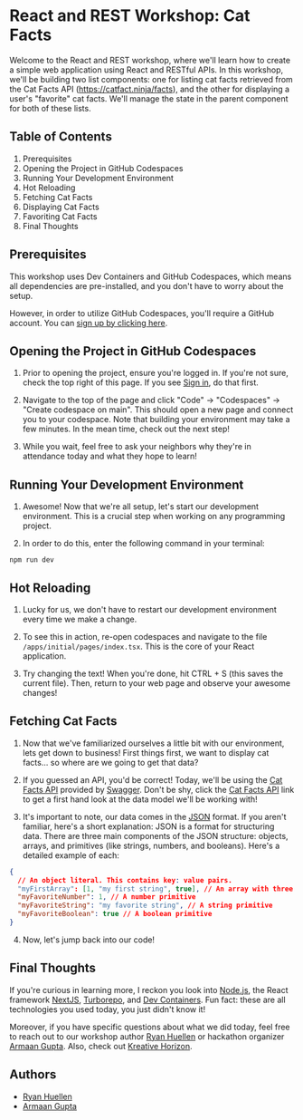 # React and REST Workshop: Cat Facts

Welcome to the React and REST workshop, where we'll learn how to create a simple web application using React and RESTful APIs. In this workshop, we'll be building two list components: one for listing cat facts retrieved from the Cat Facts API (https://catfact.ninja/facts), and the other for displaying a user's "favorite" cat facts. We'll manage the state in the parent component for both of these lists.

## Table of Contents

1. Prerequisites
2. Opening the Project in GitHub Codespaces
3. Running Your Development Environment
4. Hot Reloading
5. Fetching Cat Facts
6. Displaying Cat Facts
7. Favoriting Cat Facts
8. Final Thoughts

## Prerequisites

This workshop uses Dev Containers and GitHub Codespaces, which means all dependencies are pre-installed, and you don't have to worry about the setup.

However, in order to utilize GitHub Codespaces, you'll require a GitHub account. You can [sign up by clicking here](https://github.com/signup).

## Opening the Project in GitHub Codespaces

1. Prior to opening the project, ensure you're logged in. If you're not sure, check the top right of this page. If you see [Sign in](https://github.com/login?return_to=https%3A%2F%2Fgithub.com%2FISU-WebDevClub%2Frest-react-workshop), do that first.

2. Navigate to the top of the page and click "Code" -> "Codespaces" -> "Create codespace on main". This should open a new page and connect you to your codespace. Note that building your environment may take a few minutes. In the mean time, check out the next step!

3. While you wait, feel free to ask your neighbors why they're in attendance today and what they hope to learn!

## Running Your Development Environment

1. Awesome! Now that we're all setup, let's start our development environment. This is a crucial step when working on any programming project.

2. In order to do this, enter the following command in your terminal:

```shell
npm run dev
```

## Hot Reloading

1. Lucky for us, we don't have to restart our development environment every time we make a change.

2. To see this in action, re-open codespaces and navigate to the file `/apps/initial/pages/index.tsx`. This is the core of your React application.

3. Try changing the text! When you're done, hit CTRL + S (this saves the current file). Then, return to your web page and observe your awesome changes!

## Fetching Cat Facts

1. Now that we've familiarized ourselves a little bit with our environment, lets get down to business! First things first, we want to display cat facts... so where are we going to get that data?

2. If you guessed an API, you'd be correct! Today, we'll be using the [Cat Facts API](https://catfact.ninja/facts) provided by [Swagger](https://swagger.io/). Don't be shy, click the [Cat Facts API](https://catfact.ninja/facts) link to get a first hand look at the data model we'll be working with!

3. It's important to note, our data comes in the [JSON](https://developer.mozilla.org/en-US/docs/Learn/JavaScript/Objects/JSON) format. If you aren't familiar, here's a short explanation: JSON is a format for structuring data. There are three main components of the JSON structure: objects, arrays, and primitives (like strings, numbers, and booleans). Here's a detailed example of each:

```json
{
  // An object literal. This contains key: value pairs.
  "myFirstArray": [1, "my first string", true], // An array with three primitive types
  "myFavoriteNumber": 1, // A number primitive
  "myFavoriteString": "my favorite string", // A string primitive
  "myFavoriteBoolean": true // A boolean primitive
}
```

4. Now, let's jump back into our code!

## Final Thoughts

If you're curious in learning more, I reckon you look into [Node.js](https://nodejs.org/en/about), the React framework [NextJS](https://nextjs.org/), [Turborepo](https://turbo.build/repo), and [Dev Containers](https://containers.dev/). Fun fact: these are all technologies you used today, you just didn't know it!

Moreover, if you have specific questions about what we did today, feel free to reach out to our workshop author [Ryan Huellen](mailto:rhuellen@iastate.edu) or hackathon organizer [Armaan Gupta](https://www.github.com/guppy57). Also, check out [Kreative Horizon](https://kreativehorizon.com/).

## Authors

- [Ryan Huellen](https://www.github.com/ryanhaticus)
- [Armaan Gupta](https://www.github.com/guppy57)
